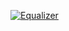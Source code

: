
[![Equalizer](https://github.com/sbme-tutorials/sbe309-2020-task2-team_24/blob/master/Capture.JPG)](https://vimeo.com/402193815 "Equalizer - Click to Watch!")


